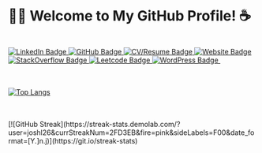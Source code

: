 <h1>👨‍💻 Welcome to My GitHub Profile! ☕️</h1>
<br>
<div id="badges">
  <a href="https://www.linkedin.com/in/joshrlehman/">
    <img src="https://img.shields.io/badge/LinkedIn-blue?style=for-the-badge&logo=linkedin&logoColor=white" alt="LinkedIn Badge"/>
  </a>
  <a href="https://github.com/joshl26">
    <img src="https://img.shields.io/badge/GitHub-black?style=for-the-badge&logo=github&logoColor=white" alt="GitHub Badge"/>
  </a>
  <a href="http://joshlehman.ca/">
    <img src="https://img.shields.io/badge/CV/Resume-darkgreen?style=for-the-badge&logo=cv/resume&logoColor=white" alt="CV/Resume Badge"/>
  </a>
  <a href="http://blackrock3d.ca">
    <img src="https://img.shields.io/badge/Website-brown?style=for-the-badge&logo=website&logoColor=white" alt="Website Badge"/>
  </a>
  <a href="https://github.com/joshl26">
    <img src="https://img.shields.io/badge/StackOverflow-orange?style=for-the-badge&logo=stackoverflow&logoColor=white" alt="StackOverflow Badge"/>
  </a>
  <a href="https://github.com/joshl26">
    <img src="https://img.shields.io/badge/Leetcode-deeppink?style=for-the-badge&logo=leetcode&logoColor=white" alt="Leetcode Badge"/>
  </a>  
  <a href="http://blackrock3d.ca">
    <img src="https://img.shields.io/badge/WordPress-darkblue?style=for-the-badge&logo=wordpress&logoColor=white" alt="WordPress Badge"/>
  </a>
   <a>
    <img src="https://komarev.com/ghpvc/?username=joshl26&style=flat-square&color=blue" alt=""/>
  </a>
</div>

<br>
<div id = "badges">
  <a>
    <img src="https://komarev.com/ghpvc/?username=joshl26&style=flat-square&color=blue" alt=""/>
  </a>
</div>

<br>

[![Top Langs](https://github-readme-stats.vercel.app/api/top-langs/?username=joshl26&layout=compact)](https://github.com/anuraghazra/github-readme-stats)

<br>
<br>
[![GitHub Streak](https://streak-stats.demolab.com/?user=joshl26&currStreakNum=2FD3EB&fire=pink&sideLabels=F00&date_format=[Y.]n.j)](https://git.io/streak-stats)

